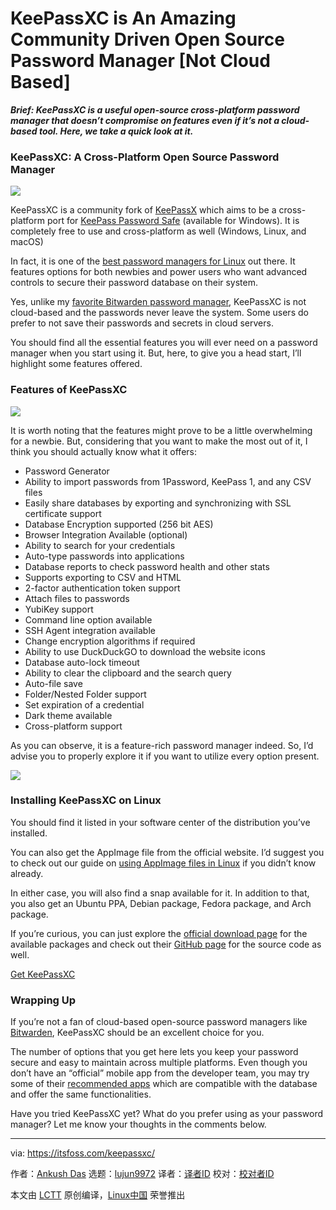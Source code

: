 [#]: collector: (lujun9972)
[#]: translator: ( )
[#]: reviewer: ( )
[#]: publisher: ( )
[#]: url: ( )
[#]: subject: (KeePassXC is An Amazing Community Driven Open Source Password Manager [Not Cloud Based])
[#]: via: (https://itsfoss.com/keepassxc/)
[#]: author: (Ankush Das https://itsfoss.com/author/ankush/)

KeePassXC is An Amazing Community Driven Open Source Password Manager [Not Cloud Based]
======

_**Brief: KeePassXC is a useful open-source cross-platform password manager that doesn’t compromise on features even if it’s not a cloud-based tool. Here, we take a quick look at it.**_

### KeePassXC: A Cross-Platform Open Source Password Manager

![][1]

KeePassXC is a community fork of [KeePassX][2] which aims to be a cross-platform port for [KeePass Password Safe][3] (available for Windows). It is completely free to use and cross-platform as well (Windows, Linux, and macOS)

In fact, it is one of the [best password managers for Linux][4] out there. It features options for both newbies and power users who want advanced controls to secure their password database on their system.

Yes, unlike my [favorite Bitwarden password manager][5], KeePassXC is not cloud-based and the passwords never leave the system. Some users do prefer to not save their passwords and secrets in cloud servers.

You should find all the essential features you will ever need on a password manager when you start using it. But, here, to give you a head start, I’ll highlight some features offered.

### Features of KeePassXC

![][6]

It is worth noting that the features might prove to be a little overwhelming for a newbie. But, considering that you want to make the most out of it, I think you should actually know what it offers:

  * Password Generator
  * Ability to import passwords from 1Password, KeePass 1, and any CSV files
  * Easily share databases by exporting and synchronizing with SSL certificate support
  * Database Encryption supported (256 bit AES)
  * Browser Integration Available (optional)
  * Ability to search for your credentials
  * Auto-type passwords into applications
  * Database reports to check password health and other stats
  * Supports exporting to CSV and HTML
  * 2-factor authentication token support
  * Attach files to passwords
  * YubiKey support
  * Command line option available
  * SSH Agent integration available
  * Change encryption algorithms if required
  * Ability to use DuckDuckGO to download the website icons
  * Database auto-lock timeout
  * Ability to clear the clipboard and the search query
  * Auto-file save
  * Folder/Nested Folder support
  * Set expiration of a credential
  * Dark theme available
  * Cross-platform support



As you can observe, it is a feature-rich password manager indeed. So, I’d advise you to properly explore it if you want to utilize every option present.

![][7]

### Installing KeePassXC on Linux

You should find it listed in your software center of the distribution you’ve installed.

You can also get the AppImage file from the official website. I’d suggest you to check out our guide on [using AppImage files in Linux][8] if you didn’t know already.

In either case, you will also find a snap available for it. In addition to that, you also get an Ubuntu PPA, Debian package, Fedora package, and Arch package.

If you’re curious, you can just explore the [official download page][9] for the available packages and check out their [GitHub page][10] for the source code as well.

[Get KeePassXC][11]

### Wrapping Up

If you’re not a fan of cloud-based open-source password managers like [Bitwarden][5], KeePassXC should be an excellent choice for you.

The number of options that you get here lets you keep your password secure and easy to maintain across multiple platforms. Even though you don’t have an “official” mobile app from the developer team, you may try some of their [recommended apps][12] which are compatible with the database and offer the same functionalities.

Have you tried KeePassXC yet? What do you prefer using as your password manager? Let me know your thoughts in the comments below.

--------------------------------------------------------------------------------

via: https://itsfoss.com/keepassxc/

作者：[Ankush Das][a]
选题：[lujun9972][b]
译者：[译者ID](https://github.com/译者ID)
校对：[校对者ID](https://github.com/校对者ID)

本文由 [LCTT](https://github.com/LCTT/TranslateProject) 原创编译，[Linux中国](https://linux.cn/) 荣誉推出

[a]: https://itsfoss.com/author/ankush/
[b]: https://github.com/lujun9972
[1]: https://i1.wp.com/itsfoss.com/wp-content/uploads/2020/09/keepassxc-screenshot.jpg?resize=800%2C580&ssl=1
[2]: https://www.keepassx.org/
[3]: https://keepass.info
[4]: https://itsfoss.com/password-managers-linux/
[5]: https://itsfoss.com/bitwarden/
[6]: https://i2.wp.com/itsfoss.com/wp-content/uploads/2020/09/keepassxc-screenshot-1.jpg?resize=800%2C579&ssl=1
[7]: https://i1.wp.com/itsfoss.com/wp-content/uploads/2020/09/keepassxc-settings.png?resize=800%2C587&ssl=1
[8]: https://itsfoss.com/use-appimage-linux/
[9]: https://keepassxc.org/download/
[10]: https://github.com/keepassxreboot/keepassxc
[11]: https://keepassxc.org
[12]: https://keepassxc.org/docs/#faq-platform-mobile
